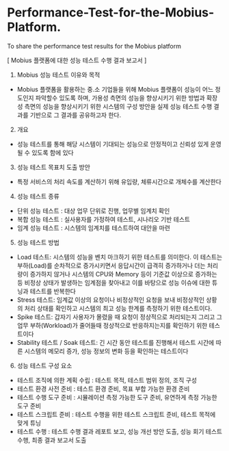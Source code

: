 # Performance-Test-for-the-Mobius-Platform.
To share the performance test results for the Mobius platform


[ Mobius 플랫폼에 대한 성능 테스트 수행 결과 보고서 ]

1. Mobius 성능 테스트 이유와 목적
- Mobius 플랫폼을 활용하는 중.소 기업들을 위해 Mobius 플랫폼이 성능이 어느 정도인지 파악할수 있도록 하며,
가용성 측면의 성능을 향상시키기 위한 방법과 확장성 측면의 성능을 향상시키기 위한 시스템의 구성 방안을 
실제 성능 테스트 수행 결과를 기반으로 그 결과를 공유하고자 한다.

2. 개요
- 성능 테스트를 통해 해당 시스템이 기대되는 성능으로 안정적이고 신뢰성 있게 운영될 수 있도록 함에 있다

3. 성능 테스트 목표치 도출 방안
- 특정 서비스의 처리 속도를 계산하기 위해 유입량, 체류시간으로 개체수를 계산한다

4. 성능 테스트 종류
- 단위 성능 테스트 : 대상 업무 단위로 진행, 업무별 임계치 확인
- 복합 성능 테스트 : 실사용자를 가정하여 테스트, 시나리오 기반 테스트
- 임계 성능 테스트 : 시스템의 임계치를 테스트하여 대안을 마련

5. 성능 테스트 방법
- Load 테스트: 시스템의 성능을 벤치 마크하기 위한 테스트를 의미한다. 이 테스트는 부하(Load)를 순차적으로 증가시키면서 응답시간이 급격히 증가하거나 더는 처리량이 증가하지 않거나 시스템의 CPU와 Memory 등이 기준값 이상으로 증가하는 등 비정상 상태가 발생하는 임계점을 찾아내고 이를 바탕으로 성능 이슈에 대한 튜닝과 테스트를 반복한다
- Stress 테스트: 임계값 이상의 요청이나 비정상적인 요청을 보내 비정상적인 상황의 처리 상태를 확인하고 시스템의 최고 성능 한계를 측정하기 위한 테스트이다.
- Spike 테스트: 갑자기 사용자가 몰렸을 때 요청이 정상적으로 처리되는지 그리고 그 업무 부하(Workload)가 줄어들때 정상적으로 반응하지는지를 확인하기 위한 테스트이다
- Stability 테스트 / Soak 테스트: 긴 시간 동안 테스트를 진행해서 테스트 시간에 따른 시스템의 메모리 증가, 성능 정보의 변화 등을 확인하는 테스트이다

6. 성능 테스트 구성 요소
- 테스트 조직에 의한 계획 수립 : 테스트 목적, 테스트 범위 정의, 조직 구성
- 테스트 환경 사전 준비 : 테스트 환경 준비, 목표 부합 가능한 환경 준비
- 테스트 수행 도구 준비 : 시뮬레이션 측정 가능한 도구 준비, 유연하게 측정 가능한 도구 준비
- 테스트 스크립트 준비 : 테스트 수행을 위한 테스트 스크립트 준비, 테스트 목적에 맞게 튜닝
- 테스트 수행 : 테스트 수행 결과 레포트 보고, 성능 개선 방안 도출, 성능 회기 테스트 수행, 최종 결과 보고서 도출
